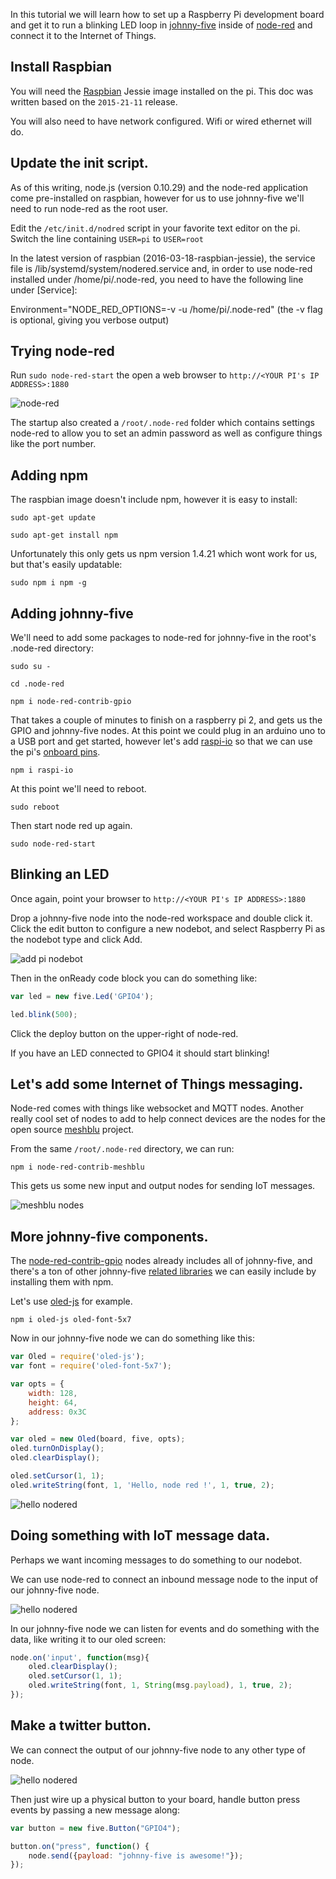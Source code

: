 

In this tutorial we will learn how to set up a Raspberry Pi development board and get it to run a blinking LED loop in [johnny-five](https://github.com/rwaldron/johnny-five/) inside of [node-red](http://nodered.org/) and connect it to the Internet of Things.

## Install Raspbian

You will need the [Raspbian](https://www.raspberrypi.org/downloads/raspbian/) Jessie image installed on the pi.  This doc was written based on the `2015-21-11` release.

You will also need to have network configured.  Wifi or wired ethernet will do.


## Update the init script.

As of this writing, node.js (version 0.10.29) and the node-red application come pre-installed on raspbian, however for us to use johnny-five we'll need to run node-red as the root user.

Edit the `/etc/init.d/nodred` script in your favorite text editor on the pi.
Switch the line containing `USER=pi` to `USER=root`

In the latest version of raspbian (2016-03-18-raspbian-jessie), the service file is /lib/systemd/system/nodered.service and, in order to use node-red installed under /home/pi/.node-red, you need to have the following line under [Service]:

Environment="NODE_RED_OPTIONS=-v -u /home/pi/.node-red" (the -v flag is optional, giving you verbose output)

## Trying node-red

Run `sudo node-red-start` the open a web browser to `http://<YOUR PI's IP ADDRESS>:1880`

![node-red](http://nodered.org/images/node-red-screenshot-sm.png)

The startup also created a `/root/.node-red` folder which contains settings node-red to allow you to set an admin password as well as configure things like the port number.


## Adding npm

The raspbian image doesn't include npm, however it is easy to install:

`sudo apt-get update`

`sudo apt-get install npm`

Unfortunately this only gets us npm version 1.4.21 which wont work for us, but that's easily updatable:

`sudo npm i npm -g`


## Adding johnny-five

We'll need to add some packages to node-red for johnny-five in the root's .node-red directory:

`sudo su -`

`cd .node-red`

`npm i node-red-contrib-gpio`

That takes a couple of minutes to finish on a raspberry pi 2, and gets us the GPIO and johnny-five nodes.  At this point we could plug in an arduino uno to a USB port and get started, however let's add [raspi-io](https://github.com/nebrius/raspi-io) so that we can use the pi's [onboard pins](https://github.com/nebrius/raspi-io/wiki/Pin-Information).

`npm i raspi-io`

At this point we'll need to reboot.

`sudo reboot`

Then start node red up again.

`sudo node-red-start`

## Blinking an LED

Once again, point your browser to `http://<YOUR PI's IP ADDRESS>:1880`

Drop a johnny-five node into the node-red workspace and double click it.  Click the edit button to configure a new nodebot, and select Raspberry Pi as the nodebot type and click Add.

![add pi nodebot](https://github.com/monteslu/node-red-contrib-gpio/blob/pics/pics/add_pi_nodebot.png)

Then in the onReady code block you can do something like:

```javascript
var led = new five.Led('GPIO4');

led.blink(500);
```
Click the deploy button on the upper-right of node-red.

If you have an LED connected to GPIO4 it should start blinking!

## Let's add some Internet of Things messaging.

Node-red comes with things like websocket and MQTT nodes.  Another really cool set of nodes to add to help connect devices are the nodes for the open source [meshblu](https://github.com/octoblu/meshblu) project.

From the same `/root/.node-red` directory, we can run:

`npm i node-red-contrib-meshblu`

This gets us some new input and output nodes for sending IoT messages.

![meshblu nodes](https://github.com/monteslu/node-red-contrib-meshblu/blob/master/screenshot.png)


## More johnny-five components.

The [node-red-contrib-gpio](https://github.com/monteslu/node-red-contrib-gpio) nodes already includes all of johnny-five, and there's a ton of other johnny-five [related libraries](https://github.com/rwaldron/johnny-five/wiki/Related-Libararies) we can easily include by installing them with npm.

Let's use [oled-js](https://github.com/noopkat/oled-js) for example.

`npm i oled-js oled-font-5x7`

Now in our johnny-five node we can do something like this:

```javascript
var Oled = require('oled-js');
var font = require('oled-font-5x7');

var opts = {
    width: 128,
    height: 64,
    address: 0x3C
};

var oled = new Oled(board, five, opts);
oled.turnOnDisplay();
oled.clearDisplay();

oled.setCursor(1, 1);
oled.writeString(font, 1, 'Hello, node red !', 1, true, 2);

```

![hello nodered](https://github.com/monteslu/node-red-contrib-gpio/blob/pics/pics/pi_oled.jpg)


## Doing something with IoT message data.

Perhaps we want incoming messages to do something to our nodebot.

We can use node-red to connect an inbound message node to the input of our johnny-five node.

![hello nodered](https://github.com/monteslu/node-red-contrib-gpio/blob/pics/pics/iot_j5.png)

In our johnny-five node we can listen for events and do something with the data, like writing it to our oled screen:

```javascript
node.on('input', function(msg){
    oled.clearDisplay();
    oled.setCursor(1, 1);
    oled.writeString(font, 1, String(msg.payload), 1, true, 2);
});
```

## Make a twitter button.

We can connect the output of our johnny-five node to any other type of node.

![hello nodered](https://github.com/monteslu/node-red-contrib-gpio/blob/pics/pics/j5_tweet.png)

Then just wire up a physical button to your board, handle button press events by passing a new message along:

```javascript
var button = new five.Button("GPIO4");

button.on("press", function() {
    node.send({payload: "johnny-five is awesome!"});
});
```